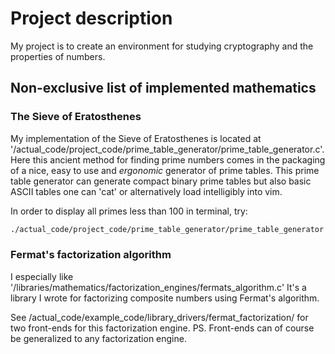 # Project description
My project is to create an environment for studying cryptography and the properties of numbers.

## Non-exclusive list of implemented mathematics
### The Sieve of Eratosthenes
My implementation of the Sieve of Eratosthenes is located at '/actual\_code/project\_code/prime\_table\_generator/prime\_table\_generator.c'.
Here this ancient method for finding prime numbers comes in the packaging of a nice, easy to use and _ergonomic_ generator of prime tables.
This prime table generator can generate compact binary prime tables but also basic ASCII tables one can 'cat' or alternatively load intelligibly into vim.

In order to display all primes less than 100 in terminal, try:
```bash
./actual_code/project_code/prime_table_generator/prime_table_generator 100 stdout
```

### Fermat's factorization algorithm
I especially like '/libraries/mathematics/factorization\_engines/fermats\_algorithm.c'
It's a library I wrote for factorizing composite numbers using Fermat's algorithm.

See /actual\_code/example\_code/library\_drivers/fermat\_factorization/ for two front-ends for this factorization engine.
PS. Front-ends can of course be generalized to any factorization engine.
